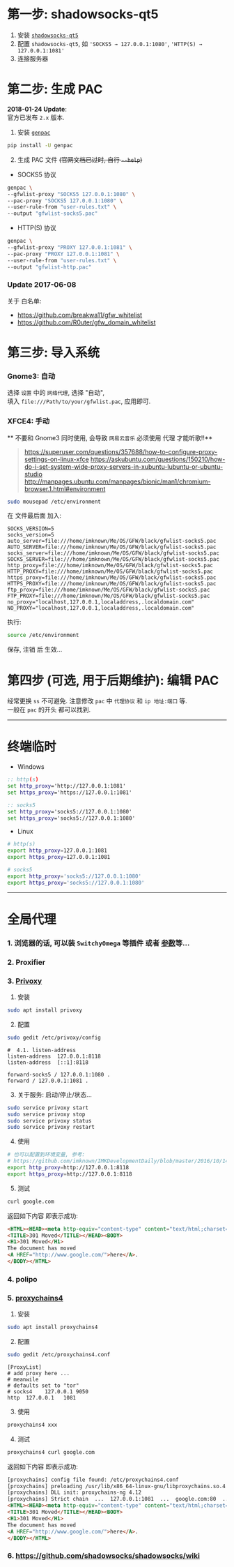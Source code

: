 # 第一步: shadowsocks-qt5
1. 安装 [`shadowsocks-qt5`][shadowsocks-qt5]
1. 配置 `shadowsocks-qt5`, 如 `'SOCKS5 → 127.0.0.1:1080'`, `'HTTP(S) → 127.0.0.1:1081'`
1. 连接服务器

[shadowsocks-qt5]: https://github.com/imknown/IMKDevelopmentDaily/blob/master/2017/06/03_shadowsocks%20%E9%A1%B9%E7%9B%AE%20%E5%AE%A2%E6%88%B7%E7%AB%AF.md

# 第二步: 生成 PAC
**2018-01-24 Update**:  
官方已发布 `2.x` 版本.

1. 安装 [`genpac`][genpac]

[genpac]: https://github.com/JinnLynn/GenPAC

``` bash
pip install -U genpac
```

2. 生成 PAC 文件 ~~(官网文档已过时, 自行 `--help`)~~
  - SOCKS5 协议
``` bash
genpac \
--gfwlist-proxy "SOCKS5 127.0.0.1:1080" \
--pac-proxy "SOCKS5 127.0.0.1:1080" \
--user-rule-from "user-rules.txt" \
--output "gfwlist-socks5.pac"
```

  - HTTP(S) 协议
``` bash
genpac \
--gfwlist-proxy "PROXY 127.0.0.1:1081" \
--pac-proxy "PROXY 127.0.0.1:1081" \
--user-rule-from "user-rules.txt" \
--output "gfwlist-http.pac"
```

### Update 2017-06-08
关于 白名单:
- https://github.com/breakwa11/gfw_whitelist
- https://github.com/R0uter/gfw_domain_whitelist

# 第三步: 导入系统
### Gnome3: 自动
选择 `设置` 中的 `网络代理`, 选择 "自动",  
填入 `file:///Path/to/your/gfwlist.pac`, 应用即可.

### XFCE4: 手动
** 不要和 Gnome3 同时使用, 会导致 `网易云音乐` 必须使用 代理 才能听歌!!**
> https://superuser.com/questions/357688/how-to-configure-proxy-settings-on-linux-xfce
> https://askubuntu.com/questions/150210/how-do-i-set-system-wide-proxy-servers-in-xubuntu-lubuntu-or-ubuntu-studio
> http://manpages.ubuntu.com/manpages/bionic/man1/chromium-browser.1.html#environment

``` bash
sudo mousepad /etc/environment
```

在 文件最后面 加入:
``` properties
SOCKS_VERSION=5
socks_version=5
auto_server=file:///home/imknown/Me/OS/GFW/black/gfwlist-socks5.pac
AUTO_SERVER=file:///home/imknown/Me/OS/GFW/black/gfwlist-socks5.pac
socks_server=file:///home/imknown/Me/OS/GFW/black/gfwlist-socks5.pac
SOCKS_SERVER=file:///home/imknown/Me/OS/GFW/black/gfwlist-socks5.pac
http_proxy=file:///home/imknown/Me/OS/GFW/black/gfwlist-socks5.pac
HTTP_PROXY=file:///home/imknown/Me/OS/GFW/black/gfwlist-socks5.pac
https_proxy=file:///home/imknown/Me/OS/GFW/black/gfwlist-socks5.pac
HTTPS_PROXY=file:///home/imknown/Me/OS/GFW/black/gfwlist-socks5.pac
ftp_proxy=file:///home/imknown/Me/OS/GFW/black/gfwlist-socks5.pac
FTP_PROXY=file:///home/imknown/Me/OS/GFW/black/gfwlist-socks5.pac
no_proxy="localhost,127.0.0.1,localaddress,.localdomain.com"
NO_PROXY="localhost,127.0.0.1,localaddress,.localdomain.com"
```

执行:
``` bash
source /etc/environment
```

保存, 注销 后 生效...

# 第四步 (可选, 用于后期维护): 编辑 PAC
经常更换 `ss` 不可避免. 注意修改 `pac` 中 `代理协议` 和 `ip 地址:端口` 等.  
一般在 `pac` 的开头 都可以找到.

----

# 终端临时
- Windows
``` cmd
:: http(s)
set http_proxy='http://127.0.0.1:1081'
set https_proxy='https://127.0.0.1:1081'

:: socks5
set http_proxy='socks5://127.0.0.1:1080'
set https_proxy='socks5://127.0.0.1:1080'
```

- Linux
``` bash
# http(s)
export http_proxy=127.0.0.1:1081
export https_proxy=127.0.0.1:1081

# socks5
export http_proxy='socks5://127.0.0.1:1080'
export https_proxy='socks5://127.0.0.1:1080'
```

----

# 全局代理
### 1. 浏览器的话, 可以装 `SwitchyOmega` 等插件 或者 [参数][参数]等...

[参数]: http://manpages.ubuntu.com/manpages/bionic/man1/chromium-browser.1.html#environment

### 2. Proxifier

### 3. [Privoxy](https://www.privoxy.org/)
1. 安装
``` bash
sudo apt install privoxy
```

2. 配置
``` bash
sudo gedit /etc/privoxy/config
```

``` config
#  4.1. listen-address
listen-address  127.0.0.1:8118
listen-address  [::1]:8118

forward-socks5 / 127.0.0.1:1080 .
forward / 127.0.0.1:1081 .
```

3. 关于服务: 启动/停止/状态...
``` bash
sudo service privoxy start
sudo service privoxy stop
sudo service privoxy status
sudo service privoxy restart
```

4. 使用
``` bash
# 也可以配置到环境变量, 参考:
# https://github.com/imknown/IMKDevelopmentDaily/blob/master/2016/10/14_Ubuntu 16 配置 ADB 环境变量.md
export http_proxy=http://127.0.0.1:8118
export https_proxy=http://127.0.0.1:8118
```

5. 测试
``` bash
curl google.com
```

返回如下内容 即表示成功:
``` html
<HTML><HEAD><meta http-equiv="content-type" content="text/html;charset=utf-8">
<TITLE>301 Moved</TITLE></HEAD><BODY>
<H1>301 Moved</H1>
The document has moved
<A HREF="http://www.google.com/">here</A>.
</BODY></HTML>
```

### 4. polipo

### 5. [proxychains4](https://github.com/haad/proxychains)
1. 安装
``` bash
sudo apt install proxychains4
```

2. 配置
``` bash
sudo gedit /etc/proxychains4.conf
```

``` config
[ProxyList]
# add proxy here ...
# meanwile
# defaults set to "tor"
# socks4 	127.0.0.1 9050
http  127.0.0.1   1081
```

3. 使用
``` bash
proxychains4 xxx
```

4. 测试
``` bash
proxychains4 curl google.com
```

返回如下内容 即表示成功:
``` html
[proxychains] config file found: /etc/proxychains4.conf
[proxychains] preloading /usr/lib/x86_64-linux-gnu/libproxychains.so.4
[proxychains] DLL init: proxychains-ng 4.12
[proxychains] Strict chain  ...  127.0.0.1:1081  ...  google.com:80  ...  OK
<HTML><HEAD><meta http-equiv="content-type" content="text/html;charset=utf-8">
<TITLE>301 Moved</TITLE></HEAD><BODY>
<H1>301 Moved</H1>
The document has moved
<A HREF="http://www.google.com/">here</A>.
</BODY></HTML>
```

### 6. https://github.com/shadowsocks/shadowsocks/wiki
